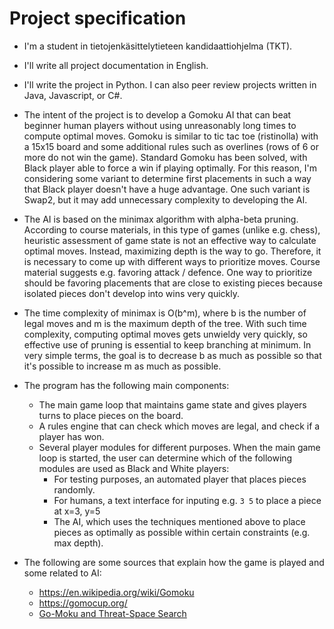 # Project specification

* I'm a student in tietojenkäsittelytieteen kandidaattiohjelma (TKT).
* I'll write all project documentation in English.
* I'll write the project in Python. I can also peer review projects written in Java, Javascript, or C#.
* The intent of the project is to develop a Gomoku AI that can beat beginner human players without using unreasonably long times to compute optimal moves. Gomoku is similar to tic tac toe (ristinolla) with a 15x15 board and some additional rules such as overlines (rows of 6 or more do not win the game). Standard Gomoku has been solved, with Black player able to force a win if playing optimally. For this reason, I'm considering some variant to determine first placements in such a way that Black player doesn't have a huge advantage. One such variant is Swap2, but it may add unnecessary complexity to developing the AI.
* The AI is based on the minimax algorithm with alpha-beta pruning. According to course materials, in this type of games (unlike e.g. chess), heuristic assessment of game state is not an effective way to calculate optimal moves. Instead, maximizing depth is the way to go. Therefore, it is necessary to come up with different ways to prioritize moves. Course material suggests e.g. favoring attack / defence. One way to prioritize should be favoring placements that are close to existing pieces because isolated pieces don't develop into wins very quickly.
* The time complexity of minimax is O(b^m), where b is the number of legal moves and m is the maximum depth of the tree. With such time complexity, computing optimal moves gets unwieldy very quickly, so effective use of pruning is essential to keep branching at minimum. In very simple terms, the goal is to decrease b as much as possible so that it's possible to increase m as much as possible.
* The program has the following main components:
  - The main game loop that maintains game state and gives players turns to place pieces on the board.
  - A rules engine that can check which moves are legal, and check if a player has won.
  - Several player modules for different purposes. When the main game loop is started, the user can determine which of the following modules are used as Black and White players:
    - For testing purposes, an automated player that places pieces randomly.
    - For humans, a text interface for inputing e.g. `3 5` to place a piece at x=3, y=5
    - The AI, which uses the techniques mentioned above to place pieces as optimally as possible within certain constraints (e.g. max depth).

* The following are some sources that explain how the game is played and some related to AI:
  - https://en.wikipedia.org/wiki/Gomoku
  - https://gomocup.org/
  - [Go-Moku and Threat-Space Search](https://www.bing.com/ck/a?!&&p=ca281f984ef1b35aJmltdHM9MTY3MjM1ODQwMCZpZ3VpZD0yZmQzZjU2MS02MjVlLTYxNWEtMzAyMS1lNTUyNjNiNTYwNGUmaW5zaWQ9NTIwMQ&ptn=3&hsh=3&fclid=2fd3f561-625e-615a-3021-e55263b5604e&psq=threat+space+analysis+gomoku&u=a1aHR0cHM6Ly93d3cucmVzZWFyY2hnYXRlLm5ldC9wdWJsaWNhdGlvbi8yMjUyNDQ3X0dvLU1va3VfYW5kX1RocmVhdC1TcGFjZV9TZWFyY2g&ntb=1)
